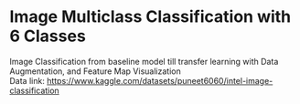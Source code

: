 # Image Multiclass Classification with 6 Classes
Image Classification from baseline model till transfer learning with Data Augmentation, and Feature Map Visualization<br>
Data link: https://www.kaggle.com/datasets/puneet6060/intel-image-classification
